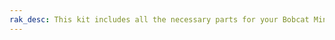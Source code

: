 ```yaml
---
rak_desc: This kit includes all the necessary parts for your Bobcat Miner 300 Outdoor in a secure and durable casing. 
---
```


<rk-redirect to="/Product-Categories/Accessories/Bobcat-Enclosure-Kit/Overview/" />